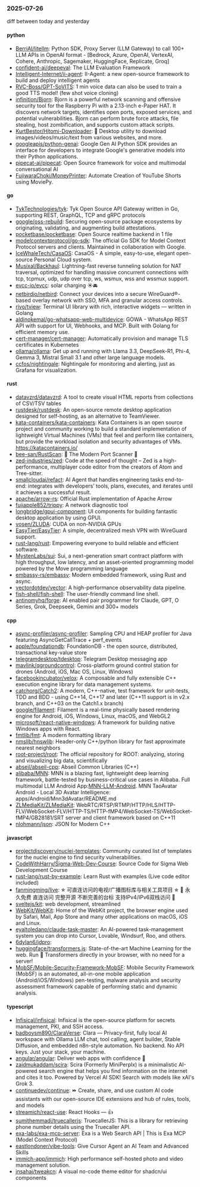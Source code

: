 ### 2025-07-26
diff between today and yesterday

#### python
* [BerriAI/litellm](https://github.com/BerriAI/litellm): Python SDK, Proxy Server (LLM Gateway) to call 100+ LLM APIs in OpenAI format - [Bedrock, Azure, OpenAI, VertexAI, Cohere, Anthropic, Sagemaker, HuggingFace, Replicate, Groq]
* [confident-ai/deepeval](https://github.com/confident-ai/deepeval): The LLM Evaluation Framework
* [Intelligent-Internet/ii-agent](https://github.com/Intelligent-Internet/ii-agent): II-Agent: a new open-source framework to build and deploy intelligent agents
* [RVC-Boss/GPT-SoVITS](https://github.com/RVC-Boss/GPT-SoVITS): 1 min voice data can also be used to train a good TTS model! (few shot voice cloning)
* [infinition/Bjorn](https://github.com/infinition/Bjorn): Bjorn is a powerful network scanning and offensive security tool for the Raspberry Pi with a 2.13-inch e-Paper HAT. It discovers network targets, identifies open ports, exposed services, and potential vulnerabilities. Bjorn can perform brute force attacks, file stealing, host zombification, and supports custom attack scripts.
* [KurtBestor/Hitomi-Downloader](https://github.com/KurtBestor/Hitomi-Downloader): 🍰 Desktop utility to download images/videos/music/text from various websites, and more.
* [googleapis/python-genai](https://github.com/googleapis/python-genai): Google Gen AI Python SDK provides an interface for developers to integrate Google's generative models into their Python applications.
* [pipecat-ai/pipecat](https://github.com/pipecat-ai/pipecat): Open Source framework for voice and multimodal conversational AI
* [FujiwaraChoki/MoneyPrinter](https://github.com/FujiwaraChoki/MoneyPrinter): Automate Creation of YouTube Shorts using MoviePy.

#### go
* [TykTechnologies/tyk](https://github.com/TykTechnologies/tyk): Tyk Open Source API Gateway written in Go, supporting REST, GraphQL, TCP and gRPC protocols
* [google/oss-rebuild](https://github.com/google/oss-rebuild): Securing open-source package ecosystems by originating, validating, and augmenting build attestations.
* [pocketbase/pocketbase](https://github.com/pocketbase/pocketbase): Open Source realtime backend in 1 file
* [modelcontextprotocol/go-sdk](https://github.com/modelcontextprotocol/go-sdk): The official Go SDK for Model Context Protocol servers and clients. Maintained in collaboration with Google.
* [IceWhaleTech/CasaOS](https://github.com/IceWhaleTech/CasaOS): CasaOS - A simple, easy-to-use, elegant open-source Personal Cloud system.
* [Musixal/Backhaul](https://github.com/Musixal/Backhaul): Lightning-fast reverse tunneling solution for NAT traversal, optimized for handling massive concurrent connections with tcp, tcpmux, udp, udp over tcp, ws, wsmux, wss and wssmux support.
* [evcc-io/evcc](https://github.com/evcc-io/evcc): solar charging ☀️🚘
* [netbirdio/netbird](https://github.com/netbirdio/netbird): Connect your devices into a secure WireGuard®-based overlay network with SSO, MFA and granular access controls.
* [rivo/tview](https://github.com/rivo/tview): Terminal UI library with rich, interactive widgets — written in Golang
* [aldinokemal/go-whatsapp-web-multidevice](https://github.com/aldinokemal/go-whatsapp-web-multidevice): GOWA - WhatsApp REST API with support for UI, Webhooks, and MCP. Built with Golang for efficient memory use.
* [cert-manager/cert-manager](https://github.com/cert-manager/cert-manager): Automatically provision and manage TLS certificates in Kubernetes
* [ollama/ollama](https://github.com/ollama/ollama): Get up and running with Llama 3.3, DeepSeek-R1, Phi-4, Gemma 3, Mistral Small 3.1 and other large language models.
* [ccfos/nightingale](https://github.com/ccfos/nightingale): Nightingale for monitoring and alerting, just as Grafana for visualization.

#### rust
* [datavzrd/datavzrd](https://github.com/datavzrd/datavzrd): A tool to create visual HTML reports from collections of CSV/TSV tables
* [rustdesk/rustdesk](https://github.com/rustdesk/rustdesk): An open-source remote desktop application designed for self-hosting, as an alternative to TeamViewer.
* [kata-containers/kata-containers](https://github.com/kata-containers/kata-containers): Kata Containers is an open source project and community working to build a standard implementation of lightweight Virtual Machines (VMs) that feel and perform like containers, but provide the workload isolation and security advantages of VMs. https://katacontainers.io/
* [bee-san/RustScan](https://github.com/bee-san/RustScan): 🤖 The Modern Port Scanner 🤖
* [zed-industries/zed](https://github.com/zed-industries/zed): Code at the speed of thought – Zed is a high-performance, multiplayer code editor from the creators of Atom and Tree-sitter.
* [smallcloudai/refact](https://github.com/smallcloudai/refact): AI Agent that handles engineering tasks end-to-end: integrates with developers’ tools, plans, executes, and iterates until it achieves a successful result.
* [apache/arrow-rs](https://github.com/apache/arrow-rs): Official Rust implementation of Apache Arrow
* [fujiapple852/trippy](https://github.com/fujiapple852/trippy): A network diagnostic tool
* [longbridge/gpui-component](https://github.com/longbridge/gpui-component): UI components for building fantastic desktop application by using GPUI.
* [vosen/ZLUDA](https://github.com/vosen/ZLUDA): CUDA on non-NVIDIA GPUs
* [EasyTier/EasyTier](https://github.com/EasyTier/EasyTier): A simple, decentralized mesh VPN with WireGuard support.
* [rust-lang/rust](https://github.com/rust-lang/rust): Empowering everyone to build reliable and efficient software.
* [MystenLabs/sui](https://github.com/MystenLabs/sui): Sui, a next-generation smart contract platform with high throughput, low latency, and an asset-oriented programming model powered by the Move programming language
* [embassy-rs/embassy](https://github.com/embassy-rs/embassy): Modern embedded framework, using Rust and async.
* [vectordotdev/vector](https://github.com/vectordotdev/vector): A high-performance observability data pipeline.
* [fish-shell/fish-shell](https://github.com/fish-shell/fish-shell): The user-friendly command line shell.
* [antinomyhq/forge](https://github.com/antinomyhq/forge): AI enabled pair programmer for Claude, GPT, O Series, Grok, Deepseek, Gemini and 300+ models

#### cpp
* [async-profiler/async-profiler](https://github.com/async-profiler/async-profiler): Sampling CPU and HEAP profiler for Java featuring AsyncGetCallTrace + perf_events
* [apple/foundationdb](https://github.com/apple/foundationdb): FoundationDB - the open source, distributed, transactional key-value store
* [telegramdesktop/tdesktop](https://github.com/telegramdesktop/tdesktop): Telegram Desktop messaging app
* [mavlink/qgroundcontrol](https://github.com/mavlink/qgroundcontrol): Cross-platform ground control station for drones (Android, iOS, Mac OS, Linux, Windows)
* [facebookincubator/velox](https://github.com/facebookincubator/velox): A composable and fully extensible C++ execution engine library for data management systems.
* [catchorg/Catch2](https://github.com/catchorg/Catch2): A modern, C++-native, test framework for unit-tests, TDD and BDD - using C++14, C++17 and later (C++11 support is in v2.x branch, and C++03 on the Catch1.x branch)
* [google/filament](https://github.com/google/filament): Filament is a real-time physically based rendering engine for Android, iOS, Windows, Linux, macOS, and WebGL2
* [microsoft/react-native-windows](https://github.com/microsoft/react-native-windows): A framework for building native Windows apps with React.
* [fmtlib/fmt](https://github.com/fmtlib/fmt): A modern formatting library
* [nmslib/hnswlib](https://github.com/nmslib/hnswlib): Header-only C++/python library for fast approximate nearest neighbors
* [root-project/root](https://github.com/root-project/root): The official repository for ROOT: analyzing, storing and visualizing big data, scientifically
* [abseil/abseil-cpp](https://github.com/abseil/abseil-cpp): Abseil Common Libraries (C++)
* [alibaba/MNN](https://github.com/alibaba/MNN): MNN is a blazing fast, lightweight deep learning framework, battle-tested by business-critical use cases in Alibaba. Full multimodal LLM Android App:[MNN-LLM-Android](./apps/Android/MnnLlmChat/README.md). MNN TaoAvatar Android - Local 3D Avatar Intelligence: apps/Android/Mnn3dAvatar/README.md
* [ZLMediaKit/ZLMediaKit](https://github.com/ZLMediaKit/ZLMediaKit): WebRTC/RTSP/RTMP/HTTP/HLS/HTTP-FLV/WebSocket-FLV/HTTP-TS/HTTP-fMP4/WebSocket-TS/WebSocket-fMP4/GB28181/SRT server and client framework based on C++11
* [nlohmann/json](https://github.com/nlohmann/json): JSON for Modern C++

#### javascript
* [projectdiscovery/nuclei-templates](https://github.com/projectdiscovery/nuclei-templates): Community curated list of templates for the nuclei engine to find security vulnerabilities.
* [CodeWithHarry/Sigma-Web-Dev-Course](https://github.com/CodeWithHarry/Sigma-Web-Dev-Course): Source Code for Sigma Web Development Course
* [rust-lang/rust-by-example](https://github.com/rust-lang/rust-by-example): Learn Rust with examples (Live code editor included)
* [fanmingming/live](https://github.com/fanmingming/live): ✯ 可直连访问的电视/广播图标库与相关工具项目 ✯ 🔕 永久免费 直连访问 完整开源 不断完善的台标 支持IPv4/IPv6双栈访问 🔕
* [sveltejs/kit](https://github.com/sveltejs/kit): web development, streamlined
* [WebKit/WebKit](https://github.com/WebKit/WebKit): Home of the WebKit project, the browser engine used by Safari, Mail, App Store and many other applications on macOS, iOS and Linux.
* [eyaltoledano/claude-task-master](https://github.com/eyaltoledano/claude-task-master): An AI-powered task-management system you can drop into Cursor, Lovable, Windsurf, Roo, and others.
* [6dylan6/jdpro](https://github.com/6dylan6/jdpro): 
* [huggingface/transformers.js](https://github.com/huggingface/transformers.js): State-of-the-art Machine Learning for the web. Run 🤗 Transformers directly in your browser, with no need for a server!
* [MobSF/Mobile-Security-Framework-MobSF](https://github.com/MobSF/Mobile-Security-Framework-MobSF): Mobile Security Framework (MobSF) is an automated, all-in-one mobile application (Android/iOS/Windows) pen-testing, malware analysis and security assessment framework capable of performing static and dynamic analysis.

#### typescript
* [Infisical/infisical](https://github.com/Infisical/infisical): Infisical is the open-source platform for secrets management, PKI, and SSH access.
* [badboysm890/ClaraVerse](https://github.com/badboysm890/ClaraVerse): Clara — Privacy-first, fully local AI workspace with Ollama LLM chat, tool calling, agent builder, Stable Diffusion, and embedded n8n-style automation. No backend. No API keys. Just your stack, your machine.
* [angular/angular](https://github.com/angular/angular): Deliver web apps with confidence 🚀
* [zaidmukaddam/scira](https://github.com/zaidmukaddam/scira): Scira (Formerly MiniPerplx) is a minimalistic AI-powered search engine that helps you find information on the internet and cites it too. Powered by Vercel AI SDK! Search with models like xAI's Grok 3.
* [continuedev/continue](https://github.com/continuedev/continue): ⏩ Create, share, and use custom AI code assistants with our open-source IDE extensions and hub of rules, tools, and models
* [streamich/react-use](https://github.com/streamich/react-use): React Hooks — 👍
* [sumithemmadi/truecallerjs](https://github.com/sumithemmadi/truecallerjs): TruecallerJS: This is a library for retrieving phone number details using the Truecaller API.
* [exa-labs/exa-mcp-server](https://github.com/exa-labs/exa-mcp-server): Exa is a Web Search API | This is Exa MCP (Model Context Protocol)
* [eastlondoner/vibe-tools](https://github.com/eastlondoner/vibe-tools): Give Cursor Agent an AI Team and Advanced Skills
* [immich-app/immich](https://github.com/immich-app/immich): High performance self-hosted photo and video management solution.
* [jnsahaj/tweakcn](https://github.com/jnsahaj/tweakcn): A visual no-code theme editor for shadcn/ui components
